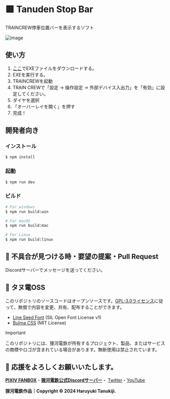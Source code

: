 # 🟥 Tanuden Stop Bar
TRAINCREW停車位置バーを表示するソフト

![image](https://github.com/user-attachments/assets/e06e6d75-d712-41a2-8a1f-22592d93e169)


## 使い方
1. [ここ](https://github.com/haruyukitanuki/tanuden-stopbar/releases)でEXEファイルをダウンロードする。
2. EXEを実行する。
3. TRAINCREWを起動
4. TRAIN CREWで「設定 → 操作設定 → 外部デバイス入出力」を「有効」に設定してください。
5. ダイヤを選択
6. 「オーバーレイを開く」を押す
7. 完成！

## 開発者向き
### インストール

```bash
$ npm install
```

### 起動

```bash
$ npm run dev
```

### ビルド

```bash
# For windows
$ npm run build:win

# For macOS
$ npm run build:mac

# For Linux
$ npm run build:linux
```

## 🐛 不具合が見つける時・要望の提案・Pull Request
Discordサーバーでメッセージを送ってください。

## 💾 タヌ電OSS
このリポジトリのソースコードはオープンソースです。[GPL-3.0ライセンス](https://github.com/haruyukitanuki/tanuden-stopbar?tab=GPL-3.0-1-ov-file)に従って、無償で内容を変更、共有、配布することができます。

- [Line Seed Font](https://seed.line.me/index_jp.html) (SIL Open Font License v1)
- [Bulma CSS](https://bulma.io) (MIT License)

> [!IMPORTANT] 
> このリポジトリには、狸河電鉄が所有するプロジェクト、製品、またはサービスの商標やロゴが含まれている場合があります。無断使用は禁止されています。

## 💝 応援をよろしくお願いいたします。

[**PIXIV FANBOX**](https://haruyukitanuki.fanbox.cc/)・[**狸河電鉄公式Discordサーバー**](https://discord.gg/WV2yRvYBN7)・
[Twitter](https://twitter.com/haruyukitanuki)・[YouTube](https://youtube.com/@haruyukitanuki)

**狸河電鉄作品｜Copyright &copy; 2024 Haruyuki Tanukiji.**
